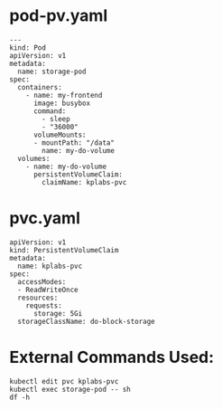 
# pod-pv.yaml

    ---
    kind: Pod
    apiVersion: v1
    metadata:
      name: storage-pod
    spec:
      containers:
        - name: my-frontend
          image: busybox
          command:
            - sleep
            - "36000"
          volumeMounts:
          - mountPath: "/data"
            name: my-do-volume
      volumes:
        - name: my-do-volume
          persistentVolumeClaim:
            claimName: kplabs-pvc
# pvc.yaml

    apiVersion: v1
    kind: PersistentVolumeClaim
    metadata:
      name: kplabs-pvc
    spec:
      accessModes:
      - ReadWriteOnce
      resources:
        requests:
          storage: 5Gi
      storageClassName: do-block-storage


# External Commands Used:

    kubectl edit pvc kplabs-pvc
    kubectl exec storage-pod -- sh
    df -h
